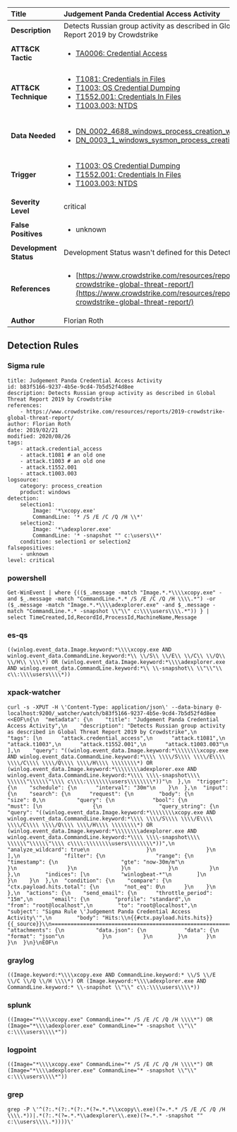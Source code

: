 | Title                    | Judgement Panda Credential Access Activity       |
|:-------------------------|:------------------|
| **Description**          | Detects Russian group activity as described in Global Threat Report 2019 by Crowdstrike |
| **ATT&amp;CK Tactic**    |  <ul><li>[TA0006: Credential Access](https://attack.mitre.org/tactics/TA0006)</li></ul>  |
| **ATT&amp;CK Technique** | <ul><li>[T1081: Credentials in Files](https://attack.mitre.org/techniques/T1081)</li><li>[T1003: OS Credential Dumping](https://attack.mitre.org/techniques/T1003)</li><li>[T1552.001: Credentials In Files](https://attack.mitre.org/techniques/T1552.001)</li><li>[T1003.003: NTDS](https://attack.mitre.org/techniques/T1003.003)</li></ul>  |
| **Data Needed**          | <ul><li>[DN_0002_4688_windows_process_creation_with_commandline](../Data_Needed/DN_0002_4688_windows_process_creation_with_commandline.md)</li><li>[DN_0003_1_windows_sysmon_process_creation](../Data_Needed/DN_0003_1_windows_sysmon_process_creation.md)</li></ul>  |
| **Trigger**              | <ul><li>[T1003: OS Credential Dumping](../Triggers/T1003.md)</li><li>[T1552.001: Credentials In Files](../Triggers/T1552.001.md)</li><li>[T1003.003: NTDS](../Triggers/T1003.003.md)</li></ul>  |
| **Severity Level**       | critical |
| **False Positives**      | <ul><li>unknown</li></ul>  |
| **Development Status**   |  Development Status wasn't defined for this Detection Rule yet  |
| **References**           | <ul><li>[https://www.crowdstrike.com/resources/reports/2019-crowdstrike-global-threat-report/](https://www.crowdstrike.com/resources/reports/2019-crowdstrike-global-threat-report/)</li></ul>  |
| **Author**               | Florian Roth |


## Detection Rules

### Sigma rule

```
title: Judgement Panda Credential Access Activity
id: b83f5166-9237-4b5e-9cd4-7b5d52f4d8ee
description: Detects Russian group activity as described in Global Threat Report 2019 by Crowdstrike
references:
    - https://www.crowdstrike.com/resources/reports/2019-crowdstrike-global-threat-report/
author: Florian Roth
date: 2019/02/21
modified: 2020/08/26
tags:
    - attack.credential_access
    - attack.t1081 # an old one
    - attack.t1003 # an old one
    - attack.t1552.001
    - attack.t1003.003
logsource:
    category: process_creation
    product: windows
detection:
    selection1:
        Image: '*\xcopy.exe'
        CommandLine: '* /S /E /C /Q /H \\*'
    selection2:
        Image: '*\adexplorer.exe'
        CommandLine: '* -snapshot "" c:\users\\*'
    condition: selection1 or selection2
falsepositives:
    - unknown
level: critical

```





### powershell
    
```
Get-WinEvent | where {(($_.message -match "Image.*.*\\\\xcopy.exe" -and $_.message -match "CommandLine.*.* /S /E /C /Q /H \\\\.*") -or ($_.message -match "Image.*.*\\\\adexplorer.exe" -and $_.message -match "CommandLine.*.* -snapshot \\"\\" c:\\\\users\\\\.*")) } | select TimeCreated,Id,RecordId,ProcessId,MachineName,Message
```


### es-qs
    
```
((winlog.event_data.Image.keyword:*\\\\xcopy.exe AND winlog.event_data.CommandLine.keyword:*\\ \\/S\\ \\/E\\ \\/C\\ \\/Q\\ \\/H\\ \\\\*) OR (winlog.event_data.Image.keyword:*\\\\adexplorer.exe AND winlog.event_data.CommandLine.keyword:*\\ \\-snapshot\\ \\"\\"\\ c\\:\\\\users\\\\*))
```


### xpack-watcher
    
```
curl -s -XPUT -H \'Content-Type: application/json\' --data-binary @- localhost:9200/_watcher/watch/b83f5166-9237-4b5e-9cd4-7b5d52f4d8ee <<EOF\n{\n  "metadata": {\n    "title": "Judgement Panda Credential Access Activity",\n    "description": "Detects Russian group activity as described in Global Threat Report 2019 by Crowdstrike",\n    "tags": [\n      "attack.credential_access",\n      "attack.t1081",\n      "attack.t1003",\n      "attack.t1552.001",\n      "attack.t1003.003"\n    ],\n    "query": "((winlog.event_data.Image.keyword:*\\\\\\\\xcopy.exe AND winlog.event_data.CommandLine.keyword:*\\\\ \\\\/S\\\\ \\\\/E\\\\ \\\\/C\\\\ \\\\/Q\\\\ \\\\/H\\\\ \\\\\\\\*) OR (winlog.event_data.Image.keyword:*\\\\\\\\adexplorer.exe AND winlog.event_data.CommandLine.keyword:*\\\\ \\\\-snapshot\\\\ \\\\\\"\\\\\\"\\\\ c\\\\:\\\\\\\\users\\\\\\\\*))"\n  },\n  "trigger": {\n    "schedule": {\n      "interval": "30m"\n    }\n  },\n  "input": {\n    "search": {\n      "request": {\n        "body": {\n          "size": 0,\n          "query": {\n            "bool": {\n              "must": [\n                {\n                  "query_string": {\n                    "query": "((winlog.event_data.Image.keyword:*\\\\\\\\xcopy.exe AND winlog.event_data.CommandLine.keyword:*\\\\ \\\\/S\\\\ \\\\/E\\\\ \\\\/C\\\\ \\\\/Q\\\\ \\\\/H\\\\ \\\\\\\\*) OR (winlog.event_data.Image.keyword:*\\\\\\\\adexplorer.exe AND winlog.event_data.CommandLine.keyword:*\\\\ \\\\-snapshot\\\\ \\\\\\"\\\\\\"\\\\ c\\\\:\\\\\\\\users\\\\\\\\*))",\n                    "analyze_wildcard": true\n                  }\n                }\n              ],\n              "filter": {\n                "range": {\n                  "timestamp": {\n                    "gte": "now-30m/m"\n                  }\n                }\n              }\n            }\n          }\n        },\n        "indices": [\n          "winlogbeat-*"\n        ]\n      }\n    }\n  },\n  "condition": {\n    "compare": {\n      "ctx.payload.hits.total": {\n        "not_eq": 0\n      }\n    }\n  },\n  "actions": {\n    "send_email": {\n      "throttle_period": "15m",\n      "email": {\n        "profile": "standard",\n        "from": "root@localhost",\n        "to": "root@localhost",\n        "subject": "Sigma Rule \'Judgement Panda Credential Access Activity\'",\n        "body": "Hits:\\n{{#ctx.payload.hits.hits}}{{_source}}\\n================================================================================\\n{{/ctx.payload.hits.hits}}",\n        "attachments": {\n          "data.json": {\n            "data": {\n              "format": "json"\n            }\n          }\n        }\n      }\n    }\n  }\n}\nEOF\n
```


### graylog
    
```
((Image.keyword:*\\\\xcopy.exe AND CommandLine.keyword:* \\/S \\/E \\/C \\/Q \\/H \\\\*) OR (Image.keyword:*\\\\adexplorer.exe AND CommandLine.keyword:* \\-snapshot \\"\\" c\\:\\\\users\\\\*))
```


### splunk
    
```
((Image="*\\\\xcopy.exe" CommandLine="* /S /E /C /Q /H \\\\*") OR (Image="*\\\\adexplorer.exe" CommandLine="* -snapshot \\"\\" c:\\\\users\\\\*"))
```


### logpoint
    
```
((Image="*\\\\xcopy.exe" CommandLine="* /S /E /C /Q /H \\\\*") OR (Image="*\\\\adexplorer.exe" CommandLine="* -snapshot \\"\\" c:\\\\users\\\\*"))
```


### grep
    
```
grep -P \'^(?:.*(?:.*(?:.*(?=.*.*\\xcopy\\.exe)(?=.*.* /S /E /C /Q /H \\\\.*))|.*(?:.*(?=.*.*\\adexplorer\\.exe)(?=.*.* -snapshot "" c:\\users\\\\.*))))\'
```



